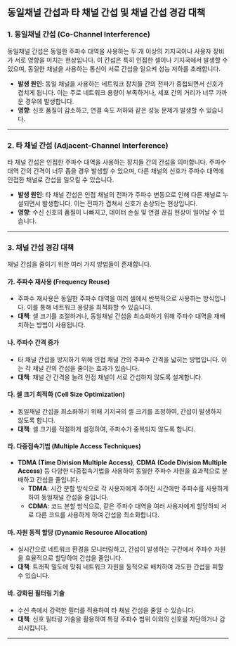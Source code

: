 ## 동일채널 간섭과 타 채널 간섭 및 채널 간섭 경감 대책

### 1. **동일채널 간섭 (Co-Channel Interference)**
동일채널 간섭은 동일한 주파수 대역을 사용하는 두 개 이상의 기지국이나 사용자 장비가 서로 영향을 미치는 현상입니다. 이 간섭은 특히 인접한 셀이나 기지국에서 발생할 수 있으며, 동일한 채널을 사용하는 통신이 서로 간섭을 일으켜 성능 저하를 초래합니다.

- **발생 원인**: 동일 채널을 사용하는 네트워크 장치들 간의 전파가 중첩되면서 신호가 겹치게 됩니다. 이는 주로 네트워크 용량이 부족하거나, 세포 간의 거리가 너무 가까운 경우에 발생합니다.
- **영향**: 신호 품질이 감소하고, 연결 속도 저하와 같은 성능 문제가 발생할 수 있습니다.

---

### 2. **타 채널 간섭 (Adjacent-Channel Interference)**
타 채널 간섭은 인접한 주파수 대역을 사용하는 장치들 간의 간섭을 의미합니다. 주파수 대역 간의 간격이 너무 좁을 경우 발생할 수 있으며, 다른 채널의 신호가 주파수 대역에 인접한 채널로 간섭을 일으킬 수 있습니다.

- **발생 원인**: 타 채널 간섭은 인접 채널의 전파가 주파수 변동으로 인해 다른 채널로 누설되면서 발생합니다. 이는 전파가 겹쳐서 신호가 손상되는 현상입니다.
- **영향**: 수신 신호의 품질이 나빠지고, 데이터 손실 및 연결 끊김 현상이 일어날 수 있습니다.

---

### 3. **채널 간섭 경감 대책**
채널 간섭을 줄이기 위한 여러 가지 방법들이 존재합니다.

#### 가. **주파수 재사용 (Frequency Reuse)**
- 주파수 재사용은 동일한 주파수 대역을 여러 셀에서 반복적으로 사용하는 방식입니다. 이를 통해 네트워크 용량을 최적화할 수 있습니다.
- **대책**: 셀 크기를 조절하거나, 동일채널 간섭을 최소화하기 위해 주파수 대역을 재배치하는 방법이 사용됩니다.

#### 나. **주파수 간격 증가**
- 타 채널 간섭을 방지하기 위해 인접 채널 간의 주파수 간격을 넓히는 방법입니다. 이는 각 채널 간의 간섭을 줄이는 효과가 있습니다.
- **대책**: 채널 간 간격을 늘려 인접 채널이 서로 간섭하지 않도록 설계합니다.

#### 다. **셀 크기 최적화 (Cell Size Optimization)**
- 동일채널 간섭을 최소화하기 위해 기지국의 셀 크기를 조정하여, 간섭이 발생하지 않도록 합니다.
- **대책**: 셀 크기를 적절하게 설정하여, 주파수가 중복되지 않도록 합니다.

#### 라. **다중접속기법 (Multiple Access Techniques)**
- **TDMA (Time Division Multiple Access)**, **CDMA (Code Division Multiple Access)** 등 다양한 다중접속기법을 사용하여 동일한 주파수 자원을 효과적으로 분배하고 간섭을 줄입니다.
  - **TDMA**: 시간 분할 방식으로 각 사용자에게 주어진 시간에만 주파수를 사용하게 하여 동일채널 간섭을 줄입니다.
  - **CDMA**: 코드 분할 방식으로, 같은 주파수 대역을 여러 사용자에게 할당하되 서로 다른 코드를 사용하게 하여 간섭을 최소화합니다.

#### 마. **자원 동적 할당 (Dynamic Resource Allocation)**
- 실시간으로 네트워크 환경을 모니터링하고, 간섭이 발생하는 구간에서 주파수 자원을 효율적으로 할당하여 간섭을 줄입니다.
- **대책**: 트래픽 밀도에 맞춰 네트워크 자원을 동적으로 배치하여 과도한 간섭을 피할 수 있습니다.

#### 바. **강화된 필터링 기술**
- 수신 측에서 강력한 필터를 적용하여 타 채널 간섭을 줄일 수 있습니다.
- **대책**: 신호 필터링 기술을 활용하여 특정 주파수 범위 이외의 신호를 차단하거나 감쇠시킵니다.

---
